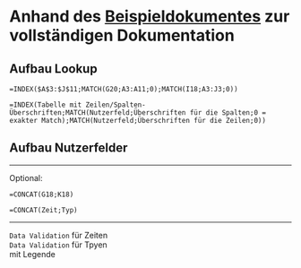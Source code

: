 # Anhand des [Beispieldokumentes](Dashboard.xlsx) zur vollständigen Dokumentation

## Aufbau Lookup

```Excel
=INDEX($A$3:$J$11;MATCH(G20;A3:A11;0);MATCH(I18;A3:J3;0))
```

```Excel
=INDEX(Tabelle mit Zeilen/Spalten-Überschriften;MATCH(Nutzerfeld;Überschriften für die Spalten;0 = exakter Match);MATCH(Nutzerfeld;Überschriften für die Zeilen;0))
```



## Aufbau Nutzerfelder
___
Optional:  
```Excel
=CONCAT(G18;K18)
```

```Excel
=CONCAT(Zeit;Typ)
```
___



`Data Validation` für Zeiten  
`Data Validation` für Tpyen  
mit Legende

